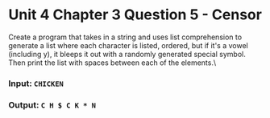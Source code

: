 # Unit 4 Chapter 3 Question 5 - Censor
Create a program that takes in a string and uses list comprehension to generate a list where each character is listed, ordered, but if it's a vowel (including y), it bleeps it out with a randomly generated special symbol. Then print the list with spaces between each of the elements.\

### Input: `CHICKEN`
### Output: `C H $ C K * N`